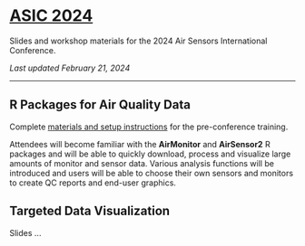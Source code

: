# [ASIC 2024](https://asic.aqrc.ucdavis.edu/events/asic-2024-california-conference)

Slides and workshop materials for the 2024 Air Sensors International Conference.

_Last updated February 21, 2024_

----

## R Packages for Air Quality Data

Complete 
[materials and setup instructions](https://github.com/MazamaScience/ASIC-2024/tree/main/R_workshop) 
for the pre-conference training.

Attendees will become familiar with the **AirMonitor** and **AirSensor2** R
packages and will be able to quickly download, process and visualize large
amounts of monitor and sensor data. Various analysis functions will be
introduced and users will be able to choose their own sensors and monitors to
create QC reports and end-user graphics.

## Targeted Data Visualization

Slides ...




